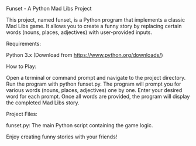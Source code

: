 Funset - A Python Mad Libs Project

This project, named funset, is a Python program that implements a classic Mad Libs game. It allows you to create a funny story by replacing certain words (nouns, places, adjectives) with user-provided inputs.

Requirements:

Python 3.x (Download from https://www.python.org/downloads/)

How to Play:

Open a terminal or command prompt and navigate to the project directory.
Run the program with python funset.py.
The program will prompt you for various words (nouns, places, adjectives) one by one.
Enter your desired word for each prompt.
Once all words are provided, the program will display the completed Mad Libs story.

Project Files:

funset.py: The main Python script containing the game logic.

Enjoy creating funny stories with your friends!
